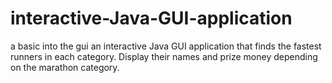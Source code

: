 # interactive-Java-GUI-application
a basic into the gui 
an interactive Java GUI application that finds the fastest runners in each category. Display their names and prize
money depending on the marathon category.
